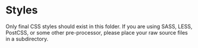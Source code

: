 # Styles

Only final CSS styles should exist in this folder.  If you are using SASS, LESS, PostCSS, or some other pre-processor, please place your raw source files in a subdirectory.
